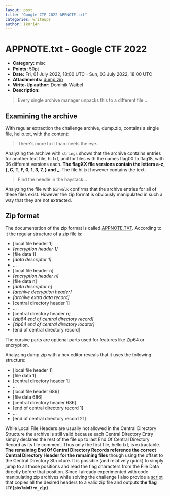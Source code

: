 ```yaml
---
layout: post
title: "Google CTF 2022 APPNOTE.txt"
categories: writeups
author: Ik0ri4n
---
```


# APPNOTE.txt - Google CTF 2022

- **Category:** misc
- **Points:** 50pt
- **Date:** Fri, 01 July 2022, 18:00 UTC - Sun, 03 July 2022, 18:00 UTC
- **Attachments:** [dump.zip](../files/googlectf22/appnote/dump.zip)
- **Write-Up author:** Dominik Waibel
- **Description:**

> Every single archive manager unpacks this to a different file...

## Examining the archive

With regular extraction the challenge archive, dump.zip, contains a single file, hello.txt, with the content:

> There's more to it than meets the eye...

Analyzing the archive with `strings` shows that the archive contains entries for another text file, hi.txt, and for files with the names flag00 to flag18, with 36 different versions each.
**The flagXX file versions contain the letters a-z, {, C, T, F, 0, 1, 3, 7, } and \_**.
The file hi.txt however contains the text:

> Find the needle in the haystack...

Analyzing the file with `binwalk` confirms that the archive entries for all of these files exist.
However the zip format is obviously manipulated in such a way that they are not extracted.

## Zip format

The documentation of the zip format is called [APPNOTE.TXT](https://pkware.cachefly.net/webdocs/casestudies/APPNOTE.TXT).
According to it the regular structure of a zip file is:

- [local file header 1]
- _[encryption header 1]_
- [file data 1]
- _[data descriptor 1]_
- ...
- [local file header n]
- _[encryption header n]_
- [file data n]
- _[data descriptor n]_
- _[archive decryption header]_
- _[archive extra data record]_
- [central directory header 1]
- ...
- [central directory header n]
- _[zip64 end of central directory record]_
- _[zip64 end of central directory locator]_
- [end of central directory record]

The cursive parts are optional parts used for features like Zip64 or encryption.

Analyzing dump.zip with a hex editor reveals that it uses the following structure:

- [local file header 1]
- [file data 1]
- [central directory header 1]
- ...
- [local file header 686]
- [file data 686]
- [central directory header 686]
- [end of central directory record 1]
- ...
- [end of central directory record 21]

While Local File Headers are usually not allowed in the Central Directory Structure the archive is still valid because each Central Directory Entry simply declares the rest of the file up to last End Of Central Directory Record as its file comment.
Thus only the first file, hello.txt, is extractable.
**The remaining End Of Central Directory Records reference the correct Central Directory Header for the remaining files** though using the offset to the Central Directory Structure.
It is possible (and relatively quick) to simply jump to all those positions and read the flag characters from the File Data directly before that position.
Since I already experimented with code manipulating zip archives while solving the challenge I also provide a [script](../files/googlectf22/appnote/solver.py) that copies all the desired headers to a valid zip file and outputs **the flag `CTF{p0s7m0d3rn_z1p}`**.
